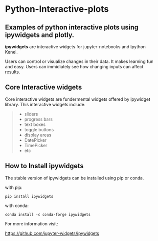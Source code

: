 # Python-Interactive-plots
## Examples of python interactive plots using ipywidgets and plotly.
**ipywidgets** are interactive widgets for jupyter-notebooks and Ipython Kenel.

Users can control or visualize changes in their data.
It makes learning fun and easy. Users can immidiately see how changing inputs can affect results.


## Core Interactive widgets

Core interactive widgets are fundermental widgets offered by ipywidget library.
This interactive widgets include:

>- sliders
>- progress bars
>- text boxes
>- toggle buttons
>- display areas
>- DatePicker
>- TimePicker
>- etc

## How to Install ipywidgets

The stable version of ipywidgets can be installed using pip or conda.

with pip:

<code>pip install ipywidgets</code>

with conda:

<code>conda install -c conda-forge ipywidgets</code>

For more information visit:

https://github.com/jupyter-widgets/ipywidgets




